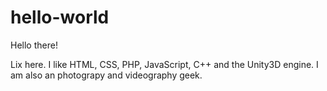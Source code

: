 hello-world
===========

Hello there! 

Lix here. I like HTML, CSS, PHP, JavaScript, C++ and the Unity3D engine. 
I am also an photograpy and videography geek. 
